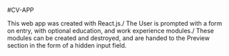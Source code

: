 #CV-APP



This web app was created with React.js./
The User is prompted with a form on entry, with optional education, and work experience modules./
These modules can be created and destroyed, and are handed to the Preview section in the form of a hidden input field.
